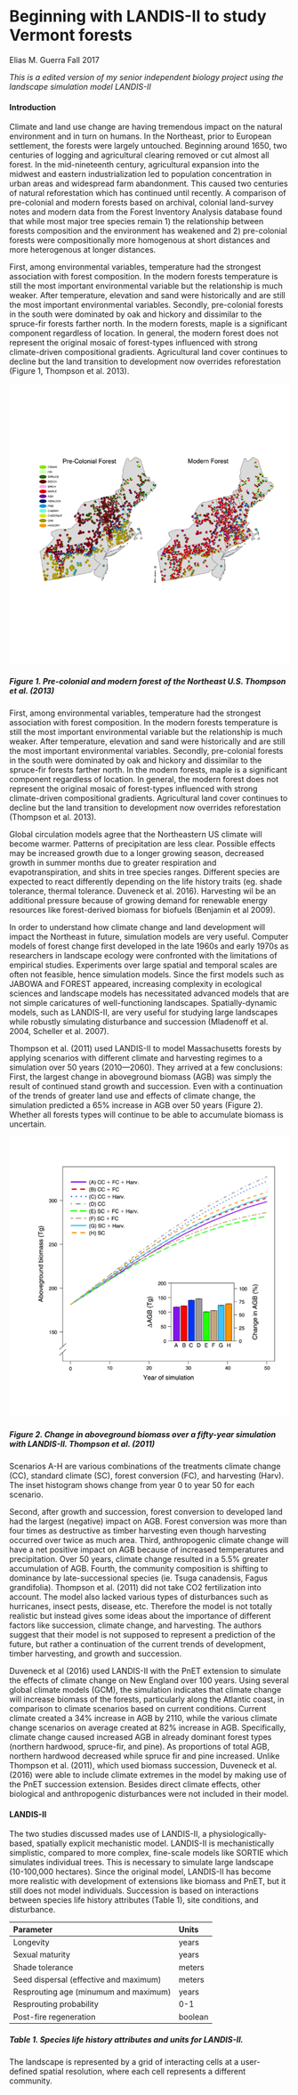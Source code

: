 Beginning with LANDIS-II to study Vermont forests
================
Elias M. Guerra
Fall 2017

*This is a edited version of my senior independent biology project using the landscape simulation model LANDIS-II*

#### Introduction

Climate and land use change are having tremendous impact on the natural environment and in turn on humans. In the Northeast, prior to European settlement, the forests were largely untouched. Beginning around 1650, two centuries of logging and agricultural clearing removed or cut almost all forest. In the mid-nineteenth century, agricultural expansion into the midwest and eastern industrialization led to population concentration in urban areas and widespread farm abandonment. This caused two centuries of natural reforestation which has continued until recently. A comparison of pre-colonial and modern forests based on archival, colonial land-survey notes and modern data from the Forest Inventory Analysis database found that while most major tree species remain 1) the relationship between forests composition and the environment has weakened and 2) pre-colonial forests were compositionally more homogenous at short distances and more heterogenous at longer distances.

First, among environmental variables, temperature had the strongest association with forest composition. In the modern forests temperature is still the most important environmental variable but the relationship is much weaker. After temperature, elevation and sand were historically and are still the most important environmental variables. Secondly, pre-colonial forests in the south were dominated by oak and hickory and dissimilar to the spruce-fir forests farther north. In the modern forests, maple is a significant component regardless of location. In general, the modern forest does not represent the original mosaic of forest-types influenced with strong climate-driven compositional gradients. Agricultural land cover continues to decline but the land transition to development now overrides reforestation (Figure 1, Thompson et al. 2013).

![](README_files/figure-markdown_github-ascii_identifiers/unnamed-chunk-1-1.png)

##### Figure 1. Pre-colonial and modern forest of the Northeast U.S. *Thompson et al. (2013)*

First, among environmental variables, temperature had the strongest association with forest composition. In the modern forests temperature is still the most important environmental variable but the relationship is much weaker. After temperature, elevation and sand were historically and are still the most important environmental variables. Secondly, pre-colonial forests in the south were dominated by oak and hickory and dissimilar to the spruce-fir forests farther north. In the modern forests, maple is a significant component regardless of location. In general, the modern forest does not represent the original mosaic of forest-types influenced with strong climate-driven compositional gradients. Agricultural land cover continues to decline but the land transition to development now overrides reforestation (Thompson et al. 2013).

Global circulation models agree that the Northeastern US climate will become warmer. Patterns of precipitation are less clear. Possible effects may be increased growth due to a longer growing season, decreased growth in summer months due to greater respiration and evapotranspiration, and shits in tree species ranges. Different species are expected to react differently depending on the life history traits (eg. shade tolerance, thermal tolerance. Duveneck et al. 2016). Harvesting wil be an additional pressure because of growing demand for renewable energy resources like forest-derived biomass for biofuels (Benjamin et al 2009).

In order to understand how climate change and land development will impact the Northeast in future, simulation models are very useful. Computer models of forest change first developed in the late 1960s and early 1970s as researchers in landscape ecology were confronted with the limitations of empirical studies. Experiments over large spatial and temporal scales are often not feasible, hence simulation models. Since the first models such as JABOWA and FOREST appeared, increasing complexity in ecological sciences and landscape models has necessitated advanced models that are not simple caricatures of well-functioning landscapes. Spatially-dynamic models, such as LANDIS-II, are very useful for studying large landscapes while robustly simulating disturbance and succession (Mladenoff et al. 2004, Scheller et al. 2007).

Thompson et al. (2011) used LANDIS-II to model Massachusetts forests by applying scenarios with different climate and harvesting regimes to a simulation over 50 years (2010—2060). They arrived at a few conclusions: First, the largest change in aboveground biomass (AGB) was simply the result of continued stand growth and succession. Even with a continuation of the trends of greater land use and effects of climate change, the simulation predicted a 65% increase in AGB over 50 years (Figure 2). Whether all forests types will continue to be able to accumulate biomass is uncertain.

![](README_files/figure-markdown_github-ascii_identifiers/unnamed-chunk-2-1.png)

##### Figure 2. Change in aboveground biomass over a fifty-year simulation with LANDIS-II. *Thompson et al. (2011)*

Scenarios A-H are various combinations of the treatments climate change (CC), standard climate (SC), forest conversion (FC), and harvesting (Harv). The inset histogram shows change from year 0 to year 50 for each scenario.

Second, after growth and succession, forest conversion to developed land had the largest (negative) impact on AGB. Forest conversion was more than four times as destructive as timber harvesting even though harvesting occurred over twice as much area. Third, anthropogenic climate change will have a net positive impact on AGB because of increased temperatures and precipitation. Over 50 years, climate change resulted in a 5.5% greater accumulation of AGB. Fourth, the community composition is shifting to dominance by late-successional species (ie. Tsuga canadensis, Fagus grandifolia). Thompson et al. (2011) did not take CO2 fertilization into account. The model also lacked various types of disturbances such as hurricanes, insect pests, disease, etc. Therefore the model is not totally realistic but instead gives some ideas about the importance of different factors like succession, climate change, and harvesting. The authors suggest that their model is not supposed to represent a prediction of the future, but rather a continuation of the current trends of development, timber harvesting, and growth and succession.

Duveneck et al (2016) used LANDIS-II with the PnET extension to simulate the effects of climate change on New England over 100 years. Using several global climate models (GCM), the simulation indicates that climate change will increase biomass of the forests, particularly along the Atlantic coast, in comparison to climate scenarios based on current conditions. Current climate created a 34% increase in AGB by 2110, while the various climate change scenarios on average created at 82% increase in AGB. Specifically, climate change caused increased AGB in already dominant forest types (northern hardwood, spruce-fir, and pine). As proportions of total AGB, northern hardwood decreased while spruce fir and pine increased. Unlike Thompson et al. (2011), which used biomass succession, Duveneck et al. (2016) were able to include climate extremes in the model by making use of the PnET succession extension. Besides direct climate effects, other biological and anthropogenic disturbances were not included in their model.

#### LANDIS-II

The two studies discussed mades use of LANDIS-II, a physiologically-based, spatially explicit mechanistic model. LANDIS-II is mechanistically simplistic, compared to more complex, fine-scale models like SORTIE which simulates individual trees. This is necessary to simulate large landscape (10-100,000 hectares). Since the original model, LANDIS-II has become more realistic with development of extensions like biomass and PnET, but it still does not model individuals. Succession is based on interactions between species life history attributes (Table 1), site conditions, and disturbance.

| Parameter                              | Units   |
|:---------------------------------------|:--------|
| Longevity                              | years   |
| Sexual maturity                        | years   |
| Shade tolerance                        | meters  |
| Seed dispersal (effective and maximum) | meters  |
| Resprouting age (minumum and maximum)  | years   |
| Resprouting probability                | 0-1     |
| Post-fire regeneration                 | boolean |

##### Table 1. Species life history attributes and units for LANDIS-II.

The landscape is represented by a grid of interacting cells at a user- defined spatial resolution, where each cell represents a different community.
